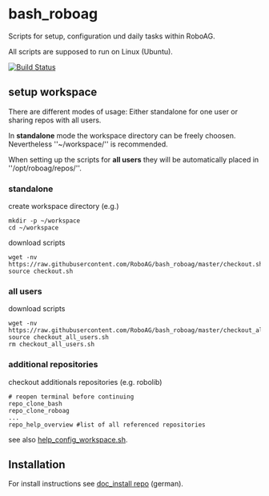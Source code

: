 # bash_roboag
Scripts for setup, configuration und daily tasks within RoboAG.

All scripts are supposed to run on Linux (Ubuntu).

[![Build Status](https://travis-ci.org/RoboAG/bash_roboag.svg?branch=master)](https://travis-ci.org/RoboAG/bash_roboag)

## setup workspace
There are different modes of usage: Either standalone for one user or sharing
repos with all users.

In **standalone** mode the workspace directory can be freely choosen.
Nevertheless ''~/workspace/'' is recommended.

When setting up the scripts for **all users** they will be automatically
placed in ''/opt/roboag/repos/''.

### standalone
create workspace directory (e.g.)

    mkdir -p ~/workspace
    cd ~/workspace


download scripts

    wget -nv https://raw.githubusercontent.com/RoboAG/bash_roboag/master/checkout.sh
    source checkout.sh

### all users
download scripts

    wget -nv https://raw.githubusercontent.com/RoboAG/bash_roboag/master/checkout_all_users.sh
    source checkout_all_users.sh
    rm checkout_all_users.sh

### additional repositories
checkout additionals repositories (e.g. robolib)

    # reopen terminal before continuing
    repo_clone_bash
    repo_clone_roboag
    ...
    repo_help_overview #list of all referenced repositories

see also [help_config_workspace.sh](scripts/help/help_config_workspace.sh).


## Installation
For install instructions see [doc_install repo](https://github.com/RoboAG/doc_install) (german).
